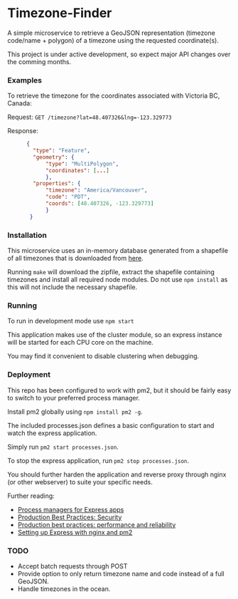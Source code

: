 # Timezone-Finder

A simple microservice to retrieve a GeoJSON representation (timezone code/name + polygon) of a timezone using the requested coordinate(s).

This project is under active development, so expect major API changes over the comming months.

### Examples

To retrieve the timezone for the coordinates associated with Victoria BC, Canada:

Request:
```GET /timezone?lat=48.407326&lng=-123.329773```

Response:
```json
      { 
        "type": "Feature",
        "geometry": {
            "type": "MultiPolygon", 
            "coordinates": [...]
            },
        "properties": {
            "timezone": "America/Vancouver",
            "code": "PDT",
            "coords": [48.407326, -123.329773]
            }
       }
```

### Installation

This microservice uses an in-memory database generated from a shapefile of all timezones that is downloaded from [here](http://efele.net/maps/tz/world/).

Running `make` will download the zipfile, extract the shapefile containing timezones and install all required node modules. Do not use `npm install` as this will not include the necessary shapefile. 

### Running

To run in development mode use `npm start`

This application makes use of the cluster module, so an express instance will be started for each CPU core on the machine.

You may find it convenient to disable clustering when debugging.
 
### Deployment

This repo has been configured to work with pm2, but it should be fairly easy to switch to your preferred process manager.

Install pm2 globally using `npm install pm2 -g`.

The included processes.json defines a basic configuration to start and watch the express application.

Simply run `pm2 start processes.json`.

To stop the express application, run `pm2 stop processes.json`.

You should further harden the application and reverse proxy through nginx (or other webserver) to suite your specific needs.

Further reading:
- [Process managers for Express apps](https://expressjs.com/en/advanced/pm.html)
- [Production Best Practices: Security](https://expressjs.com/en/advanced/best-practice-security.html)
- [Production best practices: performance and reliability](https://expressjs.com/en/advanced/best-practice-performance.html)
- [Setting up Express with nginx and pm2](http://blog.danyll.com/setting-up-express-with-nginx-and-pm2/)

### TODO

- Accept batch requests through POST
- Provide option to only return timezone name and code instead of a full GeoJSON.
- Handle timezones in the ocean.